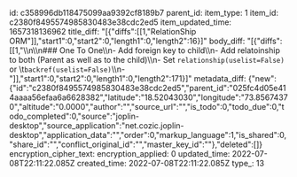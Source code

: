id: c358996db118475099aa9392cf8189b7
parent_id: 
item_type: 1
item_id: c2380f8495574985830483e38cdc2ed5
item_updated_time: 1657318136962
title_diff: "[{\"diffs\":[[1,\"RelationShip ORM\"]],\"start1\":0,\"start2\":0,\"length1\":0,\"length2\":16}]"
body_diff: "[{\"diffs\":[[1,\"\\\n\\\n### One To One\\\n- Add foreign key to child\\\n- Add relatoinship to both (Parent as well as to the child)\\\n- Set `relationship(uselist=False)` or \\t`backref(uselist=False)`\\\n- \"]],\"start1\":0,\"start2\":0,\"length1\":0,\"length2\":171}]"
metadata_diff: {"new":{"id":"c2380f8495574985830483e38cdc2ed5","parent_id":"025fc4d05e414aaaa56efaa6a6628382","latitude":"18.52043030","longitude":"73.85674370","altitude":"0.0000","author":"","source_url":"","is_todo":0,"todo_due":0,"todo_completed":0,"source":"joplin-desktop","source_application":"net.cozic.joplin-desktop","application_data":"","order":0,"markup_language":1,"is_shared":0,"share_id":"","conflict_original_id":"","master_key_id":""},"deleted":[]}
encryption_cipher_text: 
encryption_applied: 0
updated_time: 2022-07-08T22:11:22.085Z
created_time: 2022-07-08T22:11:22.085Z
type_: 13